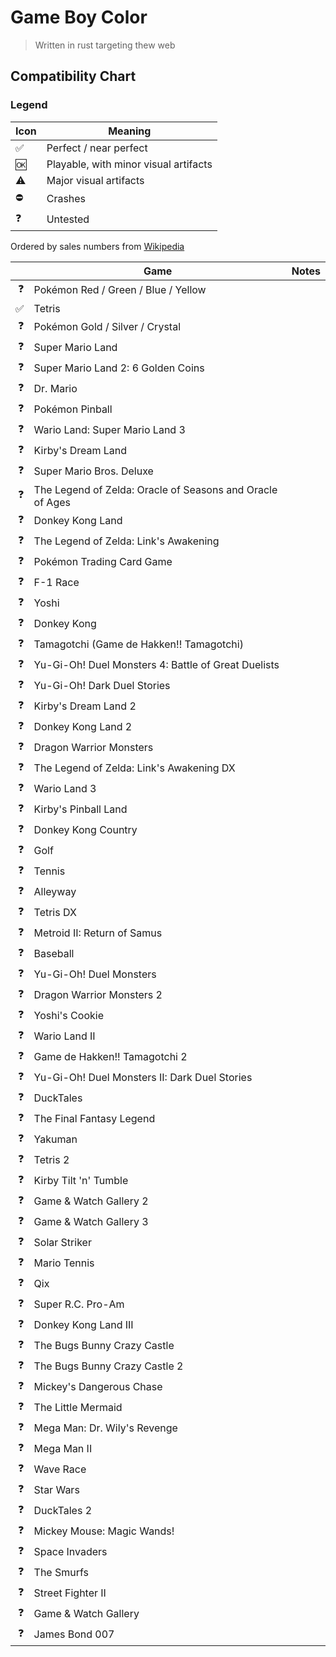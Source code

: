 # Game Boy Color 
> Written in rust targeting thew web

## Compatibility Chart

### Legend
| Icon | Meaning                               |
|------|---------------------------------------|
| ✅    | Perfect / near perfect                |
| 🆗   | Playable, with minor visual artifacts |
| ⚠️   | Major visual artifacts                |
| ⛔    | Crashes                               |
| ❓    | Untested                              |

Ordered by sales numbers from [Wikipedia](https://en.wikipedia.org/wiki/List_of_best-selling_Game_Boy_video_games)

|   | Game                                                      | Notes |
|--:|-----------------------------------------------------------|-------|
| ❓ | Pokémon Red / Green / Blue / Yellow                       |       |
| ✅ | Tetris                                                    |       |
| ❓ | Pokémon Gold / Silver / Crystal                           |       |
| ❓ | Super Mario Land                                          |       |
| ❓ | Super Mario Land 2: 6 Golden Coins                        |       |
| ❓ | Dr. Mario                                                 |       |
| ❓ | Pokémon Pinball                                           |       |
| ❓ | Wario Land: Super Mario Land 3                            |       |
| ❓ | Kirby's Dream Land                                        |       |
| ❓ | Super Mario Bros. Deluxe                                  |       |
| ❓ | The Legend of Zelda: Oracle of Seasons and Oracle of Ages |       |
| ❓ | Donkey Kong Land                                          |       |
| ❓ | The Legend of Zelda: Link's Awakening                     |       |
| ❓ | Pokémon Trading Card Game                                 |       |
| ❓ | F-1 Race                                                  |       |
| ❓ | Yoshi                                                     |       |
| ❓ | Donkey Kong                                               |       |
| ❓ | Tamagotchi (Game de Hakken!! Tamagotchi)                  |       |
| ❓ | Yu-Gi-Oh! Duel Monsters 4: Battle of Great Duelists       |       |
| ❓ | Yu-Gi-Oh! Dark Duel Stories                               |       |
| ❓ | Kirby's Dream Land 2                                      |       |
| ❓ | Donkey Kong Land 2                                        |       |
| ❓ | Dragon Warrior Monsters                                   |       |
| ❓ | The Legend of Zelda: Link's Awakening DX                  |       |
| ❓ | Wario Land 3                                              |       |
| ❓ | Kirby's Pinball Land                                      |       |
| ❓ | Donkey Kong Country                                       |       |
| ❓ | Golf                                                      |       |
| ❓ | Tennis                                                    |       |
| ❓ | Alleyway                                                  |       |
| ❓ | Tetris DX                                                 |       |
| ❓ | Metroid II: Return of Samus                               |       |
| ❓ | Baseball                                                  |       |
| ❓ | Yu-Gi-Oh! Duel Monsters                                   |       |
| ❓ | Dragon Warrior Monsters 2                                 |       |
| ❓ | Yoshi's Cookie                                            |       |
| ❓ | Wario Land II                                             |       |
| ❓ | Game de Hakken!! Tamagotchi 2                             |       |
| ❓ | Yu-Gi-Oh! Duel Monsters II: Dark Duel Stories             |       |
| ❓ | DuckTales                                                 |       |
| ❓ | The Final Fantasy Legend                                  |       |
| ❓ | Yakuman                                                   |       |
| ❓ | Tetris 2                                                  |       |
| ❓ | Kirby Tilt 'n' Tumble                                     |       |
| ❓ | Game & Watch Gallery 2                                    |       |
| ❓ | Game & Watch Gallery 3                                    |       |
| ❓ | Solar Striker                                             |       |
| ❓ | Mario Tennis                                              |       |
| ❓ | Qix                                                       |       |
| ❓ | Super R.C. Pro-Am                                         |       |
| ❓ | Donkey Kong Land III                                      |       |
| ❓ | The Bugs Bunny Crazy Castle                               |       |
| ❓ | The Bugs Bunny Crazy Castle 2                             |       |
| ❓ | Mickey's Dangerous Chase                                  |       |
| ❓ | The Little Mermaid                                        |       |
| ❓ | Mega Man: Dr. Wily's Revenge                              |       |
| ❓ | Mega Man II                                               |       |
| ❓ | Wave Race                                                 |       |
| ❓ | Star Wars                                                 |       |
| ❓ | DuckTales 2                                               |       |
| ❓ | Mickey Mouse: Magic Wands!                                |       |
| ❓ | Space Invaders                                            |       |
| ❓ | The Smurfs                                                |       |
| ❓ | Street Fighter II                                         |       |
| ❓ | Game & Watch Gallery                                      |       |
| ❓ | James Bond 007                                            |       |
